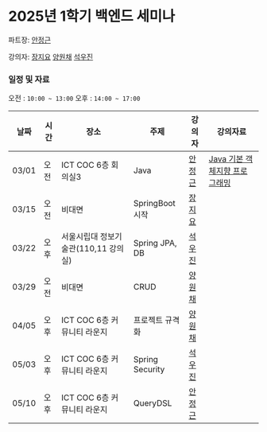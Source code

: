 # 2025년 1학기 백엔드 세미나

파트장: [안정근](https://github.com/ajroot5685)

강의자:
[장지요](https://github.com/wldy4627)
[양원채](https://github.com/ywonchae1)
[석우진](https://github.com/seogwoojin)

### 일정 및 자료

오전 : `10:00 ~ 13:00`
오후 : `14:00 ~ 17:00`

| 날짜  | 시간          | 장소          | 주제            | 강의자                                  | 강의자료                                                                                                         |
| ----- | ------------- | ------------- | --------------- | --------------------------------------- | ---------------------------------------------------------------------------------------------------------------- |
| 03/01 | 오전 | ICT COC 6층 회의실3 | Java            | [안정근](https://github.com/ajroot5685) | [Java 기본 객체지향 프로그래밍](https://lovely-part-078.notion.site/Java-43a24cc882f2404fb04793d096ad6a8b?pvs=4) |
| 03/15 | 오전 | 비대면 | SpringBoot 시작 | [장지요](https://github.com/wldy4627)   |                                                                                                                  |
| 03/22 | 오후 | 서울시립대 정보기술관(110,11 강의실) | Spring JPA, DB  | [석우진](https://github.com/seogwoojin) |                                                                                                                  |
| 03/29 | 오전 | 비대면 | CRUD            | [양원채](https://github.com/ywonchae1)  |                                                                                                                  |
| 04/05 | 오후 | ICT COC 6층 커뮤니티 라운지 | 프로젝트 규격화 | [양원채](https://github.com/ywonchae1)  |                                                                                                                  |
| 05/03 | 오후 | ICT COC 6층 커뮤니티 라운지 | Spring Security | [석우진](https://github.com/seogwoojin) |                                                                                                                  |
| 05/10 | 오후 | ICT COC 6층 커뮤니티 라운지 | QueryDSL        | [안정근](https://github.com/ajroot5685) |                                                                                                                  |
